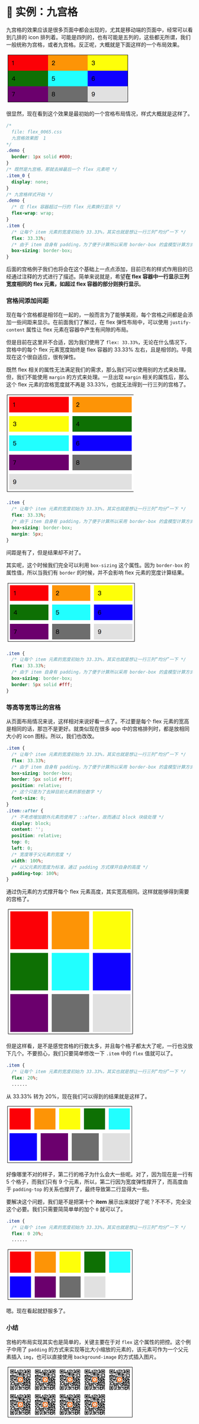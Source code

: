 # 📕 实例：九宫格

九宫格的效果应该是很多页面中都会出现的，尤其是移动端的页面中，经常可以看到几排的 icon 排列着。可能是四列的，也有可能是五列的，这些都无所谓，我们一般统称为宫格，或者九宫格。反正呢，大概就是下面这样的一个布局效果。

<img src="image/03-03-01.png" style="zoom:50%;" />

很显然，现在看到这个效果是最初始的一个宫格布局情况，样式大概就是这样了。

```css
/*
  file: flex_0065.css
  九宫格效果图  1
*/
.demo {
  border: 1px solid #000;
}
/* 既然是九宫格，那就去掉最后一个 flex 元素吧 */
.item_0 {
  display: none;
}
/* 九宫格样式开始 */
.demo {
  /* 在 flex 容器超过一行的 flex 元素换行显示 */
  flex-wrap: wrap;
}
.item {
  /* 让每个 item 元素的宽度初始为 33.33%，其实也就是想让一行三列“均分”一下 */
  flex: 33.33%;
  /* 由于 item 自身有 padding，为了便于计算所以采用 border-box 的盒模型计算方式 */
  box-sizing: border-box;
}
```

 后面的宫格例子我们也将会在这个基础上一点点添加，目前已有的样式作用目的已经通过注释的方式进行了描述。简单来说就是，希望**在 flex 容器中一行显示三列宽度相同的 flex 元素，如超过 flex 容器的部分则换行显示**。



### 宫格间添加间距

现在每个宫格都是相邻在一起的，一般而言为了能够美观，每个宫格之间都是会添加一些间距来显示。在前面我们了解过，在 flex 弹性布局中，可以使用 `justify-content` 属性让 flex 元素在容器中产生有间隙的布局。

但是目前在这里并不合适，因为我们使用了 `flex: 33.33%`，无论在什么情况下，宫格中的每个 flex 元素宽度始终是 flex 容器的 33.33% 左右，且是相邻的。毕竟现在这个很自适应，很有弹性。

既然 flex 相关的属性无法满足我们的需求，那么我们可以使用别的方式来处理。但，我们不能使用 `margin` 的方式来处理。一旦出现 `margin` 相关的属性后，那么这个 flex 元素的宫格宽度就不再是 33.33%，也就无法得到一行三列的宫格了。

<img src="image/03-03-02.png" style="zoom:50%;" />

```css
.item {
  /* 让每个 item 元素的宽度初始为 33.33%，其实也就是想让一行三列“均分”一下 */
  flex: 33.33%;
  /* 由于 item 自身有 padding，为了便于计算所以采用 border-box 的盒模型计算方式 */
  box-sizing: border-box;
  margin: 5px;
}
```

间距是有了，但是结果却不对了。

其实呢，这个时候我们完全可以利用 `box-sizing` 这个属性。因为 `border-box` 的属性值，所以当我们有 `border` 的时候，并不会影响 flex 元素的宽度计算结果。

<img src="image/03-03-03.png" style="zoom:50%;" />

```css
.item {
  /* 让每个 item 元素的宽度初始为 33.33%，其实也就是想让一行三列“均分”一下 */
  flex: 33.33%;
  /* 由于 item 自身有 padding，为了便于计算所以采用 border-box 的盒模型计算方式 */
  box-sizing: border-box;
  border: 5px solid #fff;
}
```



### 等高等宽等比的宫格

从页面布局情况来说，这样相对来说好看一点了。不过要是每个 flex 元素的宽高是相同的话，那岂不是更好。就类似现在很多 app 中的宫格排列时，都是放相同大小的 icon 图标。所以，我们也改改。

```css
.item {
  /* 让每个 item 元素的宽度初始为 33.33%，其实也就是想让一行三列“均分”一下 */
  flex: 33.33%;
  /* 由于 item 自身有 padding，为了便于计算所以采用 border-box 的盒模型计算方式 */
  box-sizing: border-box;
  border: 5px solid #fff;
  position: relative;
  /* 这个只是为了去掉目前元素的那些数字 */
  font-size: 0;
}
.item::after {
  /* 不考虑增加额外元素而使用了 ::after，故而通过 block 块级处理 */
  display: block;
  content: '';
  position: relative;
  top: 0;
  left: 0;
  /* 宽度等于父元素的宽度 */
  width: 100%;
  /* 以父元素的宽度为标准，通过 padding 方式撑开自身的高度 */
  padding-top: 100%;
}
```

通过伪元素的方式撑开每个 flex 元素高度，其实宽高相同。这样就能够得到需要的宫格了。

<img src="image/03-03-04.png" style="zoom:50%;" />

但是这样看，是不是感觉宫格的行数太多，并且每个格子都太大了呢，一行也没放下几个。不要担心，我们只要简单修改一下 `.item` 中的 `flex` 值就可以了。

```css
.item {
  /* 让每个 item 元素的宽度初始为 33.33%，其实也就是想让一行三列“均分”一下 */
  flex: 20%;
  ......
```

从 33.33% 转为 20%，现在我们可以得到的结果就是这样了。

<img src="image/03-03-05.png" style="zoom:50%;" />

好像哪里不对的样子，第二行的格子为什么会大一些呢。对了，因为现在是一行有 5 个格子，而我们只有 9 个元素，所以，第二行因为宽度弹性撑开了，而高度由于 `padding-top` 的关系也撑开了，最终导致第二行显得大一些。

要解决这个问题，我们是不是把第十个 **item** 展示出来就好了呢？不不不，完全没这个必要。我们只需要简简单单的加个 `0` 就可以了。

```css
.item {
  /* 让每个 item 元素的宽度初始为 33.33%，其实也就是想让一行三列“均分”一下 */
  flex: 0 20%;
  ......
```

<img src="image/03-03-06.png" style="zoom:50%;" />

嗯。现在看起就舒服多了。



### 小结

宫格的布局实现其实也是简单的，关键主要在于对 `flex` 这个属性的把控。这个例子中用了 `padding` 的方式来实现等比大小缩放的元素的，该元素可作为一个父元素插入 `img`，也可以直接使用 `background-image` 的方式插入图片。

<img src="image/03-03-07.png" style="zoom:50%;" />